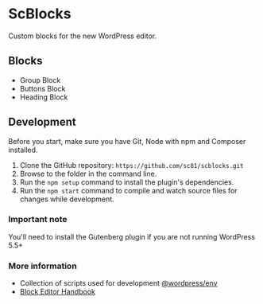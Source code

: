 # ScBlocks

Custom blocks for the new WordPress editor.

## Blocks

-  Group Block
-  Buttons Block
-  Heading Block

## Development

Before you start, make sure you have Git, Node with npm and Composer installed.

1. Clone the GitHub repository: `https://github.com/sc81/scblocks.git`
2. Browse to the folder in the command line.
3. Run the `npm setup` command to install the plugin's dependencies.
4. Run the `npm start` command to compile and watch source files for changes while development.

### Important note

You'll need to install the Gutenberg plugin if you are not running WordPress 5.5+

### More information

- Collection of scripts used for development [@wordpress/env](https://www.npmjs.com/package/@wordpress/env)
- [Block Editor Handbook](https://developer.wordpress.org/block-editor/)
